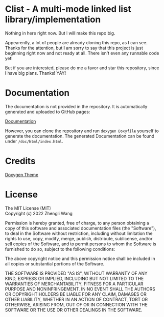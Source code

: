 # Clist - A multi-mode linked list library/implementation

Nothing in here right now. But I will make this repo big.

Appearently, a lot of people are already cloning this repo, as 
I can see. Thanks for the attention, but I am sorry to say that
this project is just beginning right now and not ready at all. 
There isn't even any runnable code yet!

But if you are interested, please do me a favor and star this 
repository, since I have big plans. Thanks! YAY!

# Documentation

The documentation is not provided in the repository. It is automatically 
generated and uploaded to GitHub pages:

[Documentation](https://zhengliw.github.io/clist/doc)

However, you can clone the repository and run `doxygen Doxyfile` yourself to 
generate the documentation. The generated Documentation can be found under
`/doc/html/index.html`.

# Credits

[Doxygen Theme](https://github.com/jothepro/doxygen-awesome-css)

# License

The MIT License (MIT)  
Copyright (c) 2022 Zhengli Wang

Permission is hereby granted, free of charge, to any person obtaining a copy
of this software and associated documentation files (the "Software"), to deal
in the Software without restriction, including without limitation the rights
to use, copy, modify, merge, publish, distribute, sublicense, and/or sell
copies of the Software, and to permit persons to whom the Software is
furnished to do so, subject to the following conditions:

The above copyright notice and this permission notice shall be included in all
copies or substantial portions of the Software.

THE SOFTWARE IS PROVIDED "AS IS", WITHOUT WARRANTY OF ANY KIND, EXPRESS OR
IMPLIED, INCLUDING BUT NOT LIMITED TO THE WARRANTIES OF MERCHANTABILITY,
FITNESS FOR A PARTICULAR PURPOSE AND NONINFRINGEMENT. IN NO EVENT SHALL THE
AUTHORS OR COPYRIGHT HOLDERS BE LIABLE FOR ANY CLAIM, DAMAGES OR OTHER
LIABILITY, WHETHER IN AN ACTION OF CONTRACT, TORT OR OTHERWISE, ARISING FROM,
OUT OF OR IN CONNECTION WITH THE SOFTWARE OR THE USE OR OTHER DEALINGS IN THE
SOFTWARE.